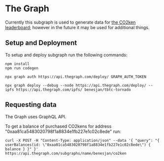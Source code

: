 # The Graph

Currently this subgraph is used to generate data for [the CO2ken
leaderboard](https://www.co2ken.io/leaderboard); however in the future
it may be used for additional things.

## Setup and Deployment

To setup and deploy subgraph run the following commands:

    npm install
    npm run codegen

    npx graph auth https://api.thegraph.com/deploy/ GRAPH_AUTH_TOKEN

    npx graph deploy --debug --node https://api.thegraph.com/deploy/ --ipfs https://api.thegraph.com/ipfs/ benesjan/tbtc-tornado

## Requesting data

The Graph uses GraphQL API.

To get a balance of purchased CO2kens for address "0xaa81ca5483020798f1a8834e1fb227e1c02c8ede"  run:

    curl -X POST -H "Content-Type: application/json" --data '{ "query": "{ userBalances(id: \"0xaa81ca5483020798f1a8834e1fb227e1c02c8ede\") { balance } }" }' https://api.thegraph.com/subgraphs/name/benesjan/co2ken
